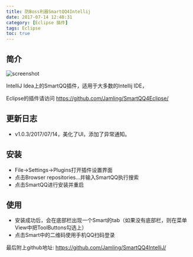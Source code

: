 ```yaml
---
title: 防Boss利器SmartQQ4Intellij
date: 2017-07-14 12:48:31
category: [Eclipse 插件]
tags: Eclipse
toc: true
---
```


## 简介

![screenshot](https://raw.githubusercontent.com/Jamling/SmartQQ4IntelliJ/master/screenshot.png)

IntelliJ Idea上的SmartQQ插件，适用于大多数的Intellij IDE，

Eclipse的插件请访问 https://github.com/Jamling/SmartQQ4Eclipse/

## 更新日志

- v1.0.3/2017/07/14，美化了UI，添加了异常通知。

## 安装

- File->Settings->Plugins打开插件设置界面
- 点击Browser repositories...并输入SmartQQ执行搜索
- 点击SmartQQ进行安装并重启

## 使用

- 安装成功后，会在底部栏出现一个Smart的tab（如果没有底部栏，则在菜单View中把ToolButtons勾选上）
- 点击Smart中的二维码使用手机QQ扫码登录

最后附上github地址: https://github.com/Jamling/SmartQQ4IntelliJ/
